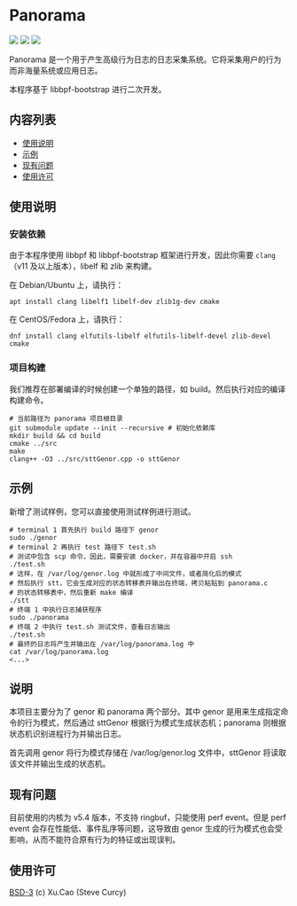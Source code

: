 # Panorama

[![](https://img.shields.io/badge/Author-Xu.Cao-lightgreen)](https://github.com/SteveCurcy) [![](https://img.shields.io/badge/Dependencies-libbpf-blue)](https://github.com/libbpf/libbpf-bootstrap) ![](https://img.shields.io/badge/Version-7.4.2-yellow)

Panorama 是一个用于产生高级行为日志的日志采集系统。它将采集用户的行为而非海量系统或应用日志。

本程序基于 libbpf-bootstrap 进行二次开发。

## 内容列表

- [使用说明](#使用说明)
- [示例](#示例)
- [现有问题](#现有问题)
- [使用许可](#使用许可)

## 使用说明

### 安装依赖

由于本程序使用 libbpf 和 libbpf-bootstrap 框架进行开发，因此你需要 `clang`（v11 及以上版本），libelf 和 zlib 来构建。

在 Debian/Ubuntu 上，请执行：

```shell
apt install clang libelf1 libelf-dev zlib1g-dev cmake
```

在 CentOS/Fedora 上，请执行：

```shell
dnf install clang elfutils-libelf elfutils-libelf-devel zlib-devel cmake
```

### 项目构建

我们推荐在部署编译的时候创建一个单独的路径，如 build。然后执行对应的编译构建命令。

```shell
# 当前路径为 panorama 项目根目录
git submodule update --init --recursive # 初始化依赖库
mkdir build && cd build
cmake ../src
make
clang++ -O3 ../src/sttGenor.cpp -o sttGenor
```

## 示例

新增了测试样例，您可以直接使用测试样例进行测试。

```shell
# terminal 1 首先执行 build 路径下 genor
sudo ./genor
# terminal 2 再执行 test 路径下 test.sh
# 测试中包含 scp 命令，因此，需要安装 docker，并在容器中开启 ssh
./test.sh
# 这样，在 /var/log/genor.log 中就形成了中间文件，或者简化后的模式
# 然后执行 stt，它会生成对应的状态转移表并输出在终端，拷贝粘贴到 panorama.c 
# 的状态转移表中，然后重新 make 编译
./stt
# 终端 1 中执行日志捕获程序
sudo ./panorama
# 终端 2 中执行 test.sh 测试文件，查看日志输出
./test.sh
# 最终的日志将产生并输出在 /var/log/panorama.log 中
cat /var/log/panorama.log
<...>
```

## 说明

本项目主要分为了 genor 和 panorama 两个部分。其中 genor 是用来生成指定命令的行为模式，然后通过 sttGenor 根据行为模式生成状态机；panorama 则根据状态机识别进程行为并输出日志。

首先调用 genor 将行为模式存储在 /var/log/genor.log 文件中，sttGenor 将读取该文件并输出生成的状态机。

## 现有问题

目前使用的内核为 v5.4 版本，不支持 ringbuf，只能使用 perf event。但是 perf event 会存在性能低、事件乱序等问题，这导致由 genor 生成的行为模式也会受影响，从而不能符合原有行为的特征或出现误判。

## 使用许可

[BSD-3](./LICENSE) (c) Xu.Cao (Steve Curcy)
